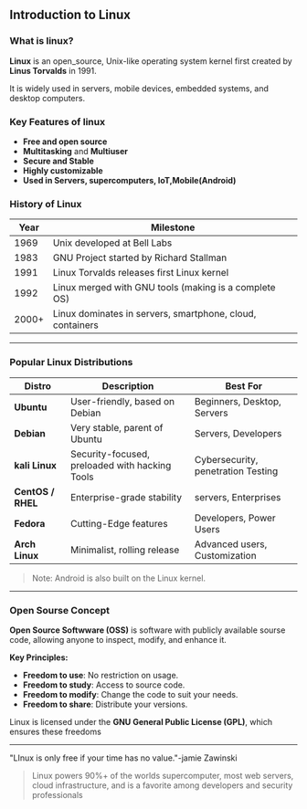 ## Introduction to Linux

### What is linux?

**Linux** is an open_source, Unix-like operating system kernel first created by **Linus Torvalds** in 1991.

It is widely used in servers, mobile devices, embedded systems, and desktop computers.

### Key Features of linux
- **Free and open source**
- **Multitasking** and **Multiuser**
- **Secure and Stable**
- **Highly customizable**
- **Used in Servers, supercomputers, IoT,Mobile(Android)**

### History of Linux
|Year|Milestone|
|----|---------|
|1969|Unix developed at Bell Labs|
|1983|GNU Project started by Richard Stallman |
|1991|Linux Torvalds releases first Linux kernel|
|1992|Linux merged with GNU tools (making is a complete OS) |
|2000+|Linux dominates in servers, smartphone, cloud, containers |

---

### Popular Linux Distributions

| Distro | Description | Best For |
|--------|-------------|----------|
| **Ubuntu** | User-friendly, based on Debian | Beginners, Desktop, Servers |
| **Debian** | Very stable, parent of Ubuntu | Servers, Developers|
| **kali Linux** | Security-focused, preloaded with hacking Tools| Cybersecurity, penetration Testing |
| **CentOS / RHEL** | Enterprise-grade stability | servers, Enterprises |
| **Fedora** | Cutting-Edge features | Developers, Power Users |
| **Arch Linux** | Minimalist, rolling release | Advanced users, Customization |

> Note: Android is also built on the Linux kernel.

---

### Open Sourse Concept

**Open Source Softwware (OSS)** is software with publicly available sourse code, allowing anyone to inspect, modify, and enhance it.

**Key Principles:**
- **Freedom to use**: No restriction on usage.
- **Freedom to study**: Access to source code.
- **Freedom to modify**: Change the code to suit your needs.
- **Freedom to share**: Distribute your versions.

Linux is licensed under the **GNU General Public License (GPL)**, which ensures these freedoms

---

"LInux is only free if your time has no value."-jamie Zawinski

> Linux powers 90%+ of the worlds supercomputer, most web servers, cloud infrastructure, and is a favorite among developers and security professionals

